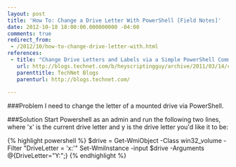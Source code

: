 ```yaml
---
layout: post
title: 'How To: Change a Drive Letter With PowerShell [Field Notes]'
date: 2012-10-18 18:00:00.000000000 -04:00
comments: true
redirect_from: 
 - /2012/10/how-to-change-drive-letter-with.html
references: 
 - title: "Change Drive Letters and Labels via a Simple PowerShell Command"
   url: http://blogs.technet.com/b/heyscriptingguy/archive/2011/03/14/change-drive-letters-and-labels-via-a-simple-powershell-command.aspx
   parenttitle: TechNet Blogs
   parenturl: http://blogs.technet.com/
  
---
```

###Problem
I need to change the letter of a mounted drive via PowerShell.

###Solution
Start Powershell as an admin and run the following two lines, where 'x' is the current drive letter and y is the drive letter you'd like it to be:


{% highlight powershell %}
$drive = Get-WmiObject -Class win32_volume -Filter "DriveLetter = 'x:'"
Set-WmiInstance -input $drive -Arguments @{DriveLetter="Y:";}
{% endhighlight %}